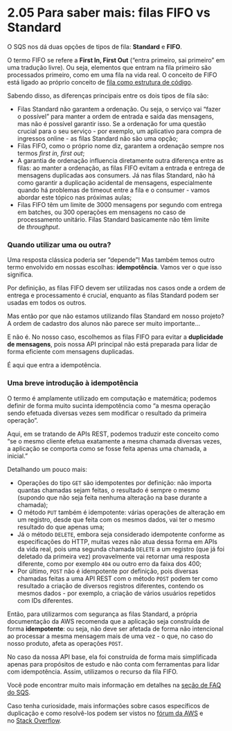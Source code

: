 # 2.05 Para saber mais: filas FIFO vs Standard

O SQS nos dá duas opções de tipos de fila: **Standard** e **FIFO**.

O termo FIFO se refere a **First In, First Out** (“entra primeiro, sai primeiro” em uma tradução livre). Ou seja, elementos que entram na fila primeiro são processados primeiro, como em uma fila na vida real. O conceito de FIFO está ligado ao próprio conceito de [fila como estrutura de código](https://www.alura.com.br/artigos/estruturas-de-dados-introducao).

Sabendo disso, as diferenças principais entre os dois tipos de fila são:

- Filas Standard não garantem a ordenação. Ou seja, o serviço vai “fazer o possível” para manter a ordem de entrada e saída das mensagens, mas não é possível garantir isso. Se a ordenação for uma questão crucial para o seu serviço - por exemplo, um aplicativo para compra de ingressos online - as filas Standard não são uma opção;
- Filas FIFO, como o próprio nome diz, garantem a ordenação sempre nos termos _first in, first out_;
- A garantia de ordenação influencia diretamente outra diferença entre as filas: ao manter a ordenação, as filas FIFO evitam a entrada e entrega de mensagens duplicadas aos consumers. Já nas filas Standard, não há como garantir a duplicação acidental de mensagens, especialmente quando há problemas de timeout entre a fila e o consumer - vamos abordar este tópico nas próximas aulas;
- Filas FIFO têm um limite de 3000 mensagens por segundo com entrega em batches, ou 300 operações em mensagens no caso de processamento unitário. Filas Standard basicamente não têm limite de _throughput_.

### Quando utilizar uma ou outra?

Uma resposta clássica poderia ser “depende”! Mas também temos outro termo envolvido em nossas escolhas: **idempotência**. Vamos ver o que isso significa.

Por definição, as filas FIFO devem ser utilizadas nos casos onde a ordem de entrega e processamento é crucial, enquanto as filas Standard podem ser usadas em todos os outros.

Mas então por que não estamos utilizando filas Standard em nosso projeto? A ordem de cadastro dos alunos não parece ser muito importante…

E não é. No nosso caso, escolhemos as filas FIFO para evitar a **duplicidade de mensagens**, pois nossa API principal não está preparada para lidar de forma eficiente com mensagens duplicadas.

É aqui que entra a idempotência.

### Uma breve introdução à idempotência

O termo é amplamente utilizado em computação e matemática; podemos definir de forma muito sucinta idempotência como “a mesma operação sendo efetuada diversas vezes sem modificar o resultado da primeira operação”.

Aqui, em se tratando de APIs REST, podemos traduzir este conceito como “se o mesmo cliente efetua exatamente a mesma chamada diversas vezes, a aplicação se comporta como se fosse feita apenas uma chamada, a inicial.”

Detalhando um pouco mais:

- Operações do tipo `GET` são idempotentes por definição: não importa quantas chamadas sejam feitas, o resultado é sempre o mesmo (supondo que não seja feita nenhuma alteração na base durante a chamada);
- O método `PUT` também é idempotente: várias operações de alteração em um registro, desde que feita com os mesmos dados, vai ter o mesmo resultado do que apenas uma;
- Já o método `DELETE`, embora seja considerado idempotente conforme as especificações do HTTP, muitas vezes não atua dessa forma em APIs da vida real, pois uma segunda chamada `DELETE` a um registro (que já foi deletado da primeira vez) provavelmente vai retornar uma resposta diferente, como por exemplo `404` ou outro erro da faixa dos 400;
- Por último, `POST` não é idempotente por definição, pois diversas chamadas feitas a uma API REST com o método `POST` podem ter como resultado a criação de diversos registros diferentes, contendo os mesmos dados - por exemplo, a criação de vários usuários repetidos com IDs diferentes.

Então, para utilizarmos com segurança as filas Standard, a própria documentação da AWS recomenda que a aplicação seja construída de forma **idempotente**: ou seja, não deve ser afetada de forma não intencional ao processar a mesma mensagem mais de uma vez - o que, no caso do nosso produto, afeta as operações `POST`.

No caso da nossa API base, ela foi construída de forma mais simplificada apenas para propósitos de estudo e não conta com ferramentas para lidar com idempotência. Assim, utilizamos o recurso da fila FIFO.

Você pode encontrar muito mais informação em detalhes na [seção de FAQ do SQS](https://aws.amazon.com/sqs/faqs/).

Caso tenha curiosidade, mais informações sobre casos específicos de duplicação e como resolvê-los podem ser vistos no [fórum da AWS](https://repost.aws/knowledge-center/lambda-function-process-sqs-messages) e no [Stack Overflow](https://stackoverflow.com/a/38290017).